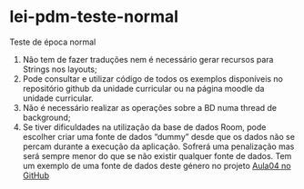 # lei-pdm-teste-normal
Teste de época normal


1. Não tem de fazer traduções nem é necessário gerar recursos para Strings nos layouts;
2. Pode consultar e utilizar código de todos os exemplos disponíveis no repositório github da unidade curricular ou na página moodle da unidade curricular.
3. Não é necessário realizar as operações sobre a BD numa thread de background;
4. Se tiver dificuldades na utilização da base de dados Room, pode escolher criar uma fonte de dados “dummy” desde que os dados não se percam durante a execução da aplicação. Sofrerá uma penalização mas será sempre menor do que se não existir qualquer fonte de dados. Tem um exemplo de uma fonte de dados deste género no projeto [Aula04 no GitHub](https://github.com/diogopm-ipbeja/lei-pdm-2019/blob/master/Aula04/app/src/main/java/pt/ipbeja/aula04/data/ContactDataSource.java)
